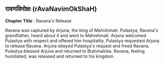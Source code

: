 ## रावणविमोक्षः (rAvaNavimOkShaH)
**Chapter Title** : Ravana's Release

Ravana was captured by Arjuna, the king of Mahishmati. Pulastya, Ravana's grandfather, heard about it and went to Mahishmati. Arjuna welcomed Pulastya with respect and offered him hospitality. Pulastya requested Arjuna to release Ravana. Arjuna obeyed Pulastya's request and freed Ravana. Pulastya blessed Arjuna and returned to Brahmaloka. Ravana, feeling humiliated, was released and returned to his kingdom.
